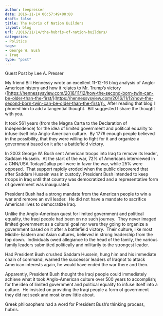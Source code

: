 ```yaml
---
author: leepresser
date: 2016-11-14 06:57:49+00:00
draft: false
title: The Hubris of Nation Builders
layout: blog
url: /2016/11/14/the-hubris-of-nation-builders/
categories:
- Politics
tags:
- George W. Bush
- Iraq
type: "post"
---
```


Guest Post by Lee A. Presser

My friend Bill Hennessy wrote an excellent 11-12-16 blog analysis of Anglo-American history and how it relates to Mr. Trump’s victory ([https://hennessysview.com/2016/11/12/how-the-second-born-twin-can-be-older-than-the-first/](https://hennessysview.com/2016/11/12/how-the-second-born-twin-can-be-older-than-the-first/)).  After reading that blog I phoned him to add a tangential thought.  Bill suggested I share the thought with you.

It took 561 years (from the Magna Carta to the Declaration of Independence) for the idea of limited government and political equality to infuse itself into Anglo-American culture.  By 1776 enough people believed in the possibility, that they were willing to fight for it and organize a government based on it after a battlefield victory.

In 2003 George W. Bush sent American troops into Iraq to remove its leader, Saddam Hussein.  At the start of the war, 72% of Americans interviewed in a CNN/USA Today/Gallup poll were in favor the war, while 25% were opposed.  That support rapidly eroded when the public discovered that after Saddam Hussein was in custody, President Bush intended to keep troops in Iraq until that country was democratized and a representative form of government was inaugurated.

President Bush had a strong mandate from the American people to win a war and remove an evil leader.  He did not have a mandate to sacrifice American lives to democratize Iraq.

Unlike the Anglo-American quest for limited government and political equality, the Iraqi people had been on no such journey.  They never imaged limited government as a cultural goal nor were they going to organize a government based on it after a battlefield victory.  Their culture, like most Middle-Eastern and Asian cultures, believed in strong leadership from the top down.  Individuals owed allegiance to the head of the family, the various family leaders submitted politically and militarily to the strongest leader.

Had President Bush crushed Saddam Hussein, hung him and his immediate chain of command, warned the successor leaders of Iraqnot to attack American interests again, he would have ended the war there and then.

Apparently, President Bush thought the Iraqi people could immediately achieve what it took Anglo-American culture over 500 years to accomplish; for the idea of limited government and political equality to infuse itself into a culture.  He insisted on providing the Iraqi people a form of government they did not seek and most knew little about.

Greek philosophers had a word for President Bush’s thinking process, hubris.
